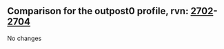 ## Comparison for the outpost0 profile, rvn: [2702](https://github.com/PRO100KatYT/FortniteProfileRevisions/tree/main/profiles/outpost0/2702%20outpost0.json)-[2704](https://github.com/PRO100KatYT/FortniteProfileRevisions/tree/main/profiles/outpost0/2704%20outpost0.json)

No changes
